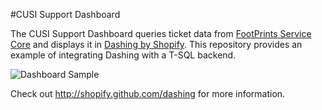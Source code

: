 #CUSI Support Dashboard

The CUSI Support Dashboard queries ticket data from [FootPrints Service Core](http://www.bmc.com/it-solutions/footprints-service-core.html) and displays it in [Dashing by Shopify](http://shopify.github.io/dashing/).  This repository provides an example of integrating Dashing with a T-SQL backend.

![Dashboard Sample](http://imgur.com/T6GHRPe)

Check out http://shopify.github.com/dashing for more information.
